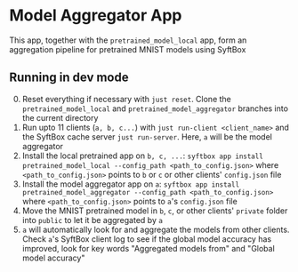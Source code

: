 # Model Aggregator App

This app, together with the `pretrained_model_local` app, form an aggregation pipeline for pretrained MNIST models using SyftBox

## Running in dev mode
0. Reset everything if necessary with `just reset`. Clone the `pretrained_model_local` and `pretrained_model_aggregator` branches into the current directory
1. Run upto 11 clients (`a, b, c...`) with `just run-client <client_name>` and the SyftBox cache server `just run-server`. Here, `a` will be the model aggregator
2. Install the local pretrained app on `b, c, ...`: `syftbox app install pretrained_model_local --config_path <path_to_config.json>` where `<path_to_config.json>` points to `b` or `c` or other clients' `config.json` file
3. Install the model aggregator app on `a`: `syftbox app install pretrained_model_aggregator --config_path <path_to_config.json>` where `<path_to_config.json>` points to `a`'s `config.json` file
4. Move the MNIST pretrained model in `b`, `c`, or other clients' `private` folder into `public` to let it be aggregated by `a`
5. `a` will automatically look for and aggregate the models from other clients. Check `a`'s SyftBox client log to see if the global model accuracy has improved, look for key words "Aggregated models from" and "Global model accuracy"